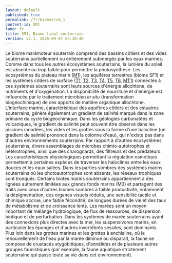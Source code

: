 ```yaml
---
layout: default
published: true
permalink: /fr/biomes/sm_1
content-id: SM1
lang: fr
title: SM1. Biome tidal souterrain
version: v2.1, 2025-09-07 03:10:48
---
```


Le biome marémoteur souterrain comprend des bassins côtiers et des vides
souterrains partiellement ou entièrement submergés par les eaux marines.
Comme dans tous les autres écosystèmes souterrains, la lumière du soleil
est absente ou trop faible pour permettre la photosynthèse. Les
écosystèmes du plateau marin ([M1](/explore/biomes/M1)), les aquifères terrestres (biome
SF1) et les systèmes côtiers de surface ([T1](/explore/biomes/T1), [T2](/explore/biomes/T2), [T3](/explore/biomes/T3),
[T4](/explore/biomes/T4), [T5](/explore/biomes/T5), [T6](/explore/biomes/T6), [MT1](/explore/biomes/MT1)) connectés à ces systèmes
souterrains sont leurs sources d\'énergie allochtone, de nutriments et
d\'oxygénation. La disponibilité de nourriture et d\'énergie est
influencée par le traitement microbien <i>in situ</i> (transformation
biogéochimique) de ces apports de matière organique allochtone.
L\'interface marine, caractéristique des aquifères côtiers et des
estuaires souterrains, génère également un gradient de salinité marqué
dans la zone primaire du cycle biogéochimique. Dans les géologies
carbonatées et volcaniques, le gradient de salinité peut souvent être
observé dans les piscines inondées, les vides et les grottes sous la
forme d\'une halocline (un gradient de salinité prononcé dans la colonne
d\'eau), qui n\'existe pas dans d\'autres environnements souterrains.
Par rapport à d\'autres écosystèmes souterrains, divers assemblages de
microbes chimio-autotrophes et hétérotrophes, ainsi que des charognards,
des filtreurs et des prédateurs. Les caractéristiques physiologiques
permettant la régulation osmotique permettent à certaines espèces de
traverser les haloclines entre les eaux douces et les eaux salées. Dans
les parties sombres des systèmes marins souterrains où les
photoautotrophes sont absents, les réseaux trophiques sont tronqués.
Certains biotes marins souterrains appartiennent à des lignées autrement
limitées aux grands fonds marins (M3) et partagent des traits avec ceux
d\'autres biomes sombres à faible productivité, notamment la
dépigmentation, des organes visuels réduits, une sensibilité tactile et
chimique accrue, une faible fécondité, de longues durées de vie et des
taux de métabolisme et de croissance lents. Les marées sont un moyen
important de mélange hydrologique, de flux de ressources, de dispersion
biotique et de perturbation. Dans les systèmes de marée souterrains
ayant des connexions plus directes avec la mer, les suspensivores
marins, en particulier les éponges et d\'autres invertébrés sessiles,
sont dominants. Plus loin dans les grottes marines et les grottes à
anchialine, où le renouvellement de l\'eau par la marée diminue ou
disparaît, la faune se compose de crustacés stygobitiques, d\'annélides
et de plusieurs autres groupes faunistiques (par exemple, la faune
aquatique strictement souterraine qui passe toute sa vie dans cet
environnement).
